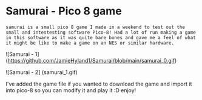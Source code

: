 # Samurai - Pico 8 game
    samurai is a small pico 8 game I made in a weekend to test out the small and intestesting software Pico-8! Had a lot of run making a game in this software as it was quite bare bones and gave me a feel of what it might be like to make a game on an NES or similar hardware. 
![Samurai - 1]
(https://github.com/JamieHyland1/Samurai/blob/main/samurai_0.gif)


![Samurai - 2]
(samurai_1.gif)


I've added the game file if you wanted to download the game and import it into pico-8 so you can modify it and play it :D enjoy!
